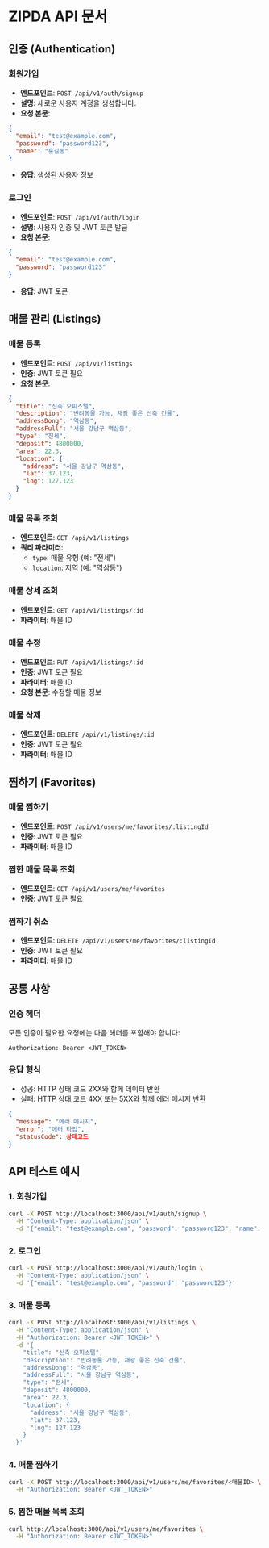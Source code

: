# ZIPDA API 문서

## 인증 (Authentication)

### 회원가입

- **엔드포인트**: `POST /api/v1/auth/signup`
- **설명**: 새로운 사용자 계정을 생성합니다.
- **요청 본문**:

```json
{
  "email": "test@example.com",
  "password": "password123",
  "name": "홍길동"
}
```

- **응답**: 생성된 사용자 정보

### 로그인

- **엔드포인트**: `POST /api/v1/auth/login`
- **설명**: 사용자 인증 및 JWT 토큰 발급
- **요청 본문**:

```json
{
  "email": "test@example.com",
  "password": "password123"
}
```

- **응답**: JWT 토큰

## 매물 관리 (Listings)

### 매물 등록

- **엔드포인트**: `POST /api/v1/listings`
- **인증**: JWT 토큰 필요
- **요청 본문**:

```json
{
  "title": "신축 오피스텔",
  "description": "반려동물 가능, 채광 좋은 신축 건물",
  "addressDong": "역삼동",
  "addressFull": "서울 강남구 역삼동",
  "type": "전세",
  "deposit": 4800000,
  "area": 22.3,
  "location": {
    "address": "서울 강남구 역삼동",
    "lat": 37.123,
    "lng": 127.123
  }
}
```

### 매물 목록 조회

- **엔드포인트**: `GET /api/v1/listings`
- **쿼리 파라미터**:
  - `type`: 매물 유형 (예: "전세")
  - `location`: 지역 (예: "역삼동")

### 매물 상세 조회

- **엔드포인트**: `GET /api/v1/listings/:id`
- **파라미터**: 매물 ID

### 매물 수정

- **엔드포인트**: `PUT /api/v1/listings/:id`
- **인증**: JWT 토큰 필요
- **파라미터**: 매물 ID
- **요청 본문**: 수정할 매물 정보

### 매물 삭제

- **엔드포인트**: `DELETE /api/v1/listings/:id`
- **인증**: JWT 토큰 필요
- **파라미터**: 매물 ID

## 찜하기 (Favorites)

### 매물 찜하기

- **엔드포인트**: `POST /api/v1/users/me/favorites/:listingId`
- **인증**: JWT 토큰 필요
- **파라미터**: 매물 ID

### 찜한 매물 목록 조회

- **엔드포인트**: `GET /api/v1/users/me/favorites`
- **인증**: JWT 토큰 필요

### 찜하기 취소

- **엔드포인트**: `DELETE /api/v1/users/me/favorites/:listingId`
- **인증**: JWT 토큰 필요
- **파라미터**: 매물 ID

## 공통 사항

### 인증 헤더

모든 인증이 필요한 요청에는 다음 헤더를 포함해야 합니다:

```
Authorization: Bearer <JWT_TOKEN>
```

### 응답 형식

- 성공: HTTP 상태 코드 2XX와 함께 데이터 반환
- 실패: HTTP 상태 코드 4XX 또는 5XX와 함께 에러 메시지 반환

```json
{
  "message": "에러 메시지",
  "error": "에러 타입",
  "statusCode": 상태코드
}
```

## API 테스트 예시

### 1. 회원가입

```bash
curl -X POST http://localhost:3000/api/v1/auth/signup \
  -H "Content-Type: application/json" \
  -d '{"email": "test@example.com", "password": "password123", "name": "홍길동"}'
```

### 2. 로그인

```bash
curl -X POST http://localhost:3000/api/v1/auth/login \
  -H "Content-Type: application/json" \
  -d '{"email": "test@example.com", "password": "password123"}'
```

### 3. 매물 등록

```bash
curl -X POST http://localhost:3000/api/v1/listings \
  -H "Content-Type: application/json" \
  -H "Authorization: Bearer <JWT_TOKEN>" \
  -d '{
    "title": "신축 오피스텔",
    "description": "반려동물 가능, 채광 좋은 신축 건물",
    "addressDong": "역삼동",
    "addressFull": "서울 강남구 역삼동",
    "type": "전세",
    "deposit": 4800000,
    "area": 22.3,
    "location": {
      "address": "서울 강남구 역삼동",
      "lat": 37.123,
      "lng": 127.123
    }
  }'
```

### 4. 매물 찜하기

```bash
curl -X POST http://localhost:3000/api/v1/users/me/favorites/<매물ID> \
  -H "Authorization: Bearer <JWT_TOKEN>"
```

### 5. 찜한 매물 목록 조회

```bash
curl http://localhost:3000/api/v1/users/me/favorites \
  -H "Authorization: Bearer <JWT_TOKEN>"
```
